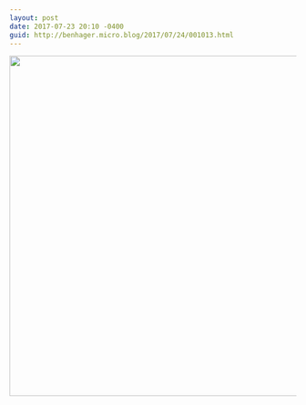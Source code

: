```yaml
---
layout: post
date: 2017-07-23 20:10 -0400
guid: http://benhager.micro.blog/2017/07/24/001013.html
---
```



<img src="http://hager.blog/uploads/2017/fb9c087616.jpg" width="600" height="597" />
